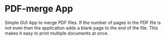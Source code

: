 # PDF-merge App

Simple GUI App to merge PDF files.
If the number of pages in the PDF file is not even then the application adds a blank page to the end of the file. 
This makes it easy to print multiple documents at once.